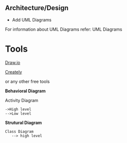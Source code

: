 
## Architecture/Design

 * Add UML Diagrams
 
 For information about UML Diagrams refer: UML Diagrams
 
# Tools

[Draw.io](https://app.diagrams.net/)

[Creately](https://creately.com/?msclkid=4a851761ddf41773ed1575657457a748)

or any other free tools




__Behavioral Diagram__

   Activity Diagram
   
    ->High level 
    -->Low level
    
__Strutural Diagram__
    
    Class Diagram
       --> high level 
       
 
